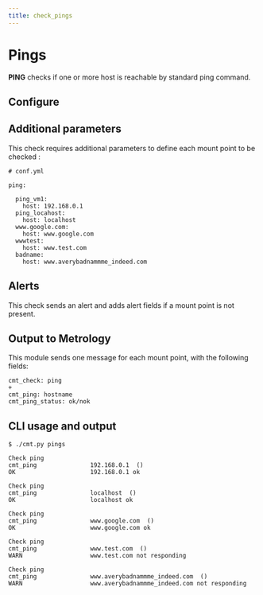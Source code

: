 ```yaml
---
title: check_pings
---
```


# Pings

**PING** checks if one or more host is reachable by standard ping command.

## Configure

## Additional parameters

This check requires additional parameters to define each mount point to be checked :

	# conf.yml

	ping:

	  ping_vm1:
	    host: 192.168.0.1
	  ping_locahost:
	    host: localhost
	  www.google.com:
	    host: www.google.com
	  wwwtest:
	    host: www.test.com    
	  badname:
	    host: www.averybadnammme_indeed.com  


## Alerts

This check sends an alert and adds alert fields if a mount point is not present.


## Output to Metrology

This module sends one message for each mount point, with the following fields:

	cmt_check: ping
	+
	cmt_ping: hostname
	cmt_ping_status: ok/nok

## CLI usage and output

	$ ./cmt.py pings

	Check ping 
	cmt_ping               192.168.0.1  () 
	OK                     192.168.0.1 ok

	Check ping 
	cmt_ping               localhost  () 
	OK                     localhost ok

	Check ping 
	cmt_ping               www.google.com  () 
	OK                     www.google.com ok

	Check ping 
	cmt_ping               www.test.com  () 
	WARN                   www.test.com not responding

	Check ping 
	cmt_ping               www.averybadnammme_indeed.com  () 
	WARN                   www.averybadnammme_indeed.com not responding





